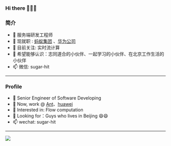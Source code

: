 ### Hi there 👋👋👋

<!--
**sugar-hit/sugar-hit** is a ✨ _special_ ✨ repository because its `README.md` (this file) appears on your GitHub profile.

Here are some ideas to get you started:

- 🔭 I’m currently working on ...
- 🌱 I’m currently learning ...
- 👯 I’m looking to collaborate on ...
- 🤔 I’m looking for help with ...
- 💬 Ask me about ...
- 📫 How to reach me: ...
- 😄 Pronouns: ...
- ⚡ Fun fact: ...
-->

### 简介

- 🌈 服务端研发工程师 
- 🔭 现就职 : [蚂蚁集团](http://www.antgroup.com) 、[华为公司](http://www.huawei.com)
- 🌱 目前关注: 实时流计算
- 👯 希望能够认识：志同道合的小伙伴、一起学习的小伙伴、在北京工作生活的小伙伴
- 📫 微信: sugar-hit


---

### Profile

- 🌈 Senior Engineer of Software Developing
- 🔭 Now, work @ [Ant](http://www.antgroup.com/en)、[huawei](http://www.huawei.com)
- 🌱 Interested in: Flow computation 
- 👯 Looking for：Guys who lives in Beijing  😄😄
- 📫 wechat: sugar-hit 

---


[//]: # ([![sugar-hit 's GitHub stats]&#40;https://github-readme-stats.vercel.app/api?username=sugar-hit&#41;]&#40;https://github.com/sugar-hit/github-readme-stats&#41;)
<div align="left"> <img src="https://visitor-badge.glitch.me/badge?page_id=sugar-hit.sugar-hit" /> </div> 
